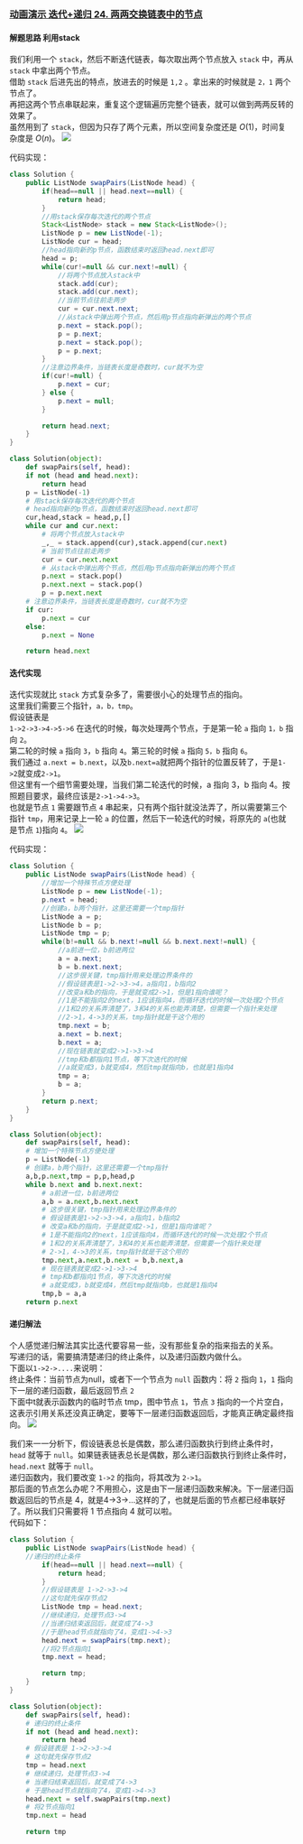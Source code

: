### [动画演示 迭代+递归 24. 两两交换链表中的节点](https://leetcode.cn/problems/swap-nodes-in-pairs/solutions/41485/dong-hua-yan-shi-24-liang-liang-jiao-huan-lian-bia/#%E8%A7%A3%E9%A2%98%E6%80%9D%E8%B7%AF)

#### [](https://leetcode.cn/problems/swap-nodes-in-pairs/solution/dong-hua-yan-shi-24-liang-liang-jiao-huan-lian-bia//#解题思路)解题思路 利用stack

我们利用一个 `stack`，然后不断迭代链表，每次取出两个节点放入 `stack` 中，再从 `stack` 中拿出两个节点。  
借助 `stack` 后进先出的特点，放进去的时候是 `1,2` 。拿出来的时候就是 `2，1` 两个节点了。  
再把这两个节点串联起来，重复这个逻辑遍历完整个链表，就可以做到两两反转的效果了。  
虽然用到了 `stack`，但因为只存了两个元素，所以空间复杂度还是 $O(1)$，时间复杂度是 $O(n)$。
![](./assets/img/Solution0024_oth_01.gif)

代码实现：

```Java
class Solution {
    public ListNode swapPairs(ListNode head) {
        if(head==null || head.next==null) {
            return head;
        }
        //用stack保存每次迭代的两个节点
        Stack<ListNode> stack = new Stack<ListNode>();
        ListNode p = new ListNode(-1);
        ListNode cur = head;
        //head指向新的p节点，函数结束时返回head.next即可
        head = p;
        while(cur!=null && cur.next!=null) {
            //将两个节点放入stack中
            stack.add(cur);
            stack.add(cur.next);
            //当前节点往前走两步
            cur = cur.next.next;
            //从stack中弹出两个节点，然后用p节点指向新弹出的两个节点
            p.next = stack.pop();
            p = p.next;
            p.next = stack.pop();
            p = p.next;
        }
        //注意边界条件，当链表长度是奇数时，cur就不为空
        if(cur!=null) {
            p.next = cur;
        } else {
            p.next = null;
        }

        return head.next;
    }
}
```

```Python
class Solution(object):
    def swapPairs(self, head):
    if not (head and head.next):
        return head
    p = ListNode(-1)
    # 用stack保存每次迭代的两个节点
    # head指向新的p节点，函数结束时返回head.next即可
    cur,head,stack = head,p,[]
    while cur and cur.next:
        # 将两个节点放入stack中
        _,_ = stack.append(cur),stack.append(cur.next)
        # 当前节点往前走两步
        cur = cur.next.next
        # 从stack中弹出两个节点，然后用p节点指向新弹出的两个节点
        p.next = stack.pop()
        p.next.next = stack.pop()
        p = p.next.next
    # 注意边界条件，当链表长度是奇数时，cur就不为空
    if cur:
        p.next = cur
    else:
        p.next = None

    return head.next
```

#### [](https://leetcode.cn/problems/swap-nodes-in-pairs/solution/dong-hua-yan-shi-24-liang-liang-jiao-huan-lian-bia//#迭代实现)迭代实现

迭代实现就比 `stack` 方式复杂多了，需要很小心的处理节点的指向。  
这里我们需要三个指针，`a，b，tmp`。  
假设链表是  
`1->2->3->4->5->6` 在迭代的时候，每次处理两个节点，于是第一轮 `a` 指向 `1，b` 指向 `2`。  
第二轮的时候 `a` 指向 `3`，`b` 指向 `4`。第三轮的时候 `a` 指向 `5，b` 指向 `6`。  
我们通过 `a.next = b.next`，以及`b.next=a`就把两个指针的位置反转了，于是`1->2`就变成`2->1`。  
但这里有一个细节需要处理，当我们第二轮迭代的时候，a 指向 3，b 指向 4。按照题目要求，最终应该是`2->1->4->3`。  
也就是节点 `1` 需要跟节点 `4` 串起来，只有两个指针就没法弄了，所以需要第三个指针 `tmp`，用来记录上一轮 `a` 的位置，然后下一轮迭代的时候，将原先的 `a`(也就是节点 `1`)指向 `4`。
![](./assets/img/Solution0024_oth_02.gif)

代码实现：

```Java
class Solution {
    public ListNode swapPairs(ListNode head) {
        //增加一个特殊节点方便处理
        ListNode p = new ListNode(-1);
        p.next = head;
        //创建a，b两个指针，这里还需要一个tmp指针
        ListNode a = p;
        ListNode b = p;
        ListNode tmp = p;
        while(b!=null && b.next!=null && b.next.next!=null) {
            //a前进一位，b前进两位
            a = a.next;
            b = b.next.next;
            //这步很关键，tmp指针用来处理边界条件的
            //假设链表是1->2->3->4，a指向1，b指向2
            //改变a和b的指向，于是就变成2->1，但是1指向谁呢？
            //1是不能指向2的next，1应该指向4，而循环迭代的时候一次处理2个节点
            //1和2的关系弄清楚了，3和4的关系也能弄清楚，但需要一个指针来处理
            //2->1，4->3的关系，tmp指针就是干这个用的
            tmp.next = b;
            a.next = b.next;
            b.next = a;
            //现在链表就变成2->1->3->4
            //tmp和b都指向1节点，等下次迭代的时候
            //a就变成3，b就变成4，然后tmp就指向b，也就是1指向4
            tmp = a;
            b = a;
        }
        return p.next;
    }
}
```

```Python
class Solution(object):
    def swapPairs(self, head):
    # 增加一个特殊节点方便处理
    p = ListNode(-1)
    # 创建a，b两个指针，这里还需要一个tmp指针
    a,b,p.next,tmp = p,p,head,p
    while b.next and b.next.next:
        # a前进一位，b前进两位
        a,b = a.next,b.next.next
        # 这步很关键，tmp指针用来处理边界条件的
        # 假设链表是1->2->3->4，a指向1，b指向2
        # 改变a和b的指向，于是就变成2->1，但是1指向谁呢？
        # 1是不能指向2的next，1应该指向4，而循环迭代的时候一次处理2个节点
        # 1和2的关系弄清楚了，3和4的关系也能弄清楚，但需要一个指针来处理
        # 2->1，4->3的关系，tmp指针就是干这个用的
        tmp.next,a.next,b.next = b,b.next,a
        # 现在链表就变成2->1->3->4
        # tmp和b都指向1节点，等下次迭代的时候
        # a就变成3，b就变成4，然后tmp就指向b，也就是1指向4
        tmp,b = a,a
    return p.next
```

#### [](https://leetcode.cn/problems/swap-nodes-in-pairs/solution/dong-hua-yan-shi-24-liang-liang-jiao-huan-lian-bia//#递归解法)递归解法

个人感觉递归解法其实比迭代要容易一些，没有那些复杂的指来指去的关系。  
写递归的话，需要搞清楚递归的终止条件，以及递归函数内做什么。  
下面以`1->2->....`来说明：  
终止条件：当前节点为null，或者下一个节点为 `null` 函数内：将 `2` 指向 `1`，`1` 指向下一层的递归函数，最后返回节点 `2`  
下面中t就表示函数内的临时节点 tmp，图中节点 `1`，节点 `3` 指向的一个片空白，这表示引用关系还没真正确定，要等下一层递归函数返回后，才能真正确定最终指向。
![](./assets/img/Solution0024_oth_03.gif)

我们来一一分析下，假设链表总长是偶数，那么递归函数执行到终止条件时，`head` 就等于 `null`。如果链表链表总长是偶数，那么递归函数执行到终止条件时，`head.next` 就等于 `null`。  
递归函数内，我们要改变 `1->2` 的指向，将其改为 `2->1`。  
那后面的节点怎么办呢？不用担心，这是由下一层递归函数来解决。下一层递归函数返回后的节点是 4，就是4->3->...这样的了，也就是后面的节点都已经串联好了。所以我们只需要将 1 节点指向 4 就可以啦。  
代码如下：

```Java
class Solution {
    public ListNode swapPairs(ListNode head) {
    //递归的终止条件
        if(head==null || head.next==null) {
            return head;
        }
        //假设链表是 1->2->3->4
        //这句就先保存节点2
        ListNode tmp = head.next;
        //继续递归，处理节点3->4
        //当递归结束返回后，就变成了4->3
        //于是head节点就指向了4，变成1->4->3
        head.next = swapPairs(tmp.next);
        //将2节点指向1
        tmp.next = head;

        return tmp;
    }
}
```

```Python
class Solution(object):
    def swapPairs(self, head):
    # 递归的终止条件
    if not (head and head.next):
        return head
    # 假设链表是 1->2->3->4
    # 这句就先保存节点2
    tmp = head.next
    # 继续递归，处理节点3->4
    # 当递归结束返回后，就变成了4->3
    # 于是head节点就指向了4，变成1->4->3
    head.next = self.swapPairs(tmp.next)
    # 将2节点指向1
    tmp.next = head

    return tmp
```
